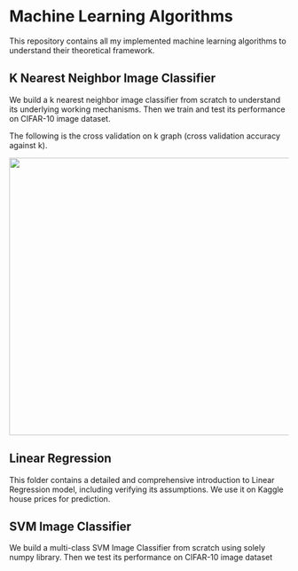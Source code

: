 # Machine Learning Algorithms
This repository contains all my implemented machine learning algorithms to understand their theoretical framework. 

## K Nearest Neighbor Image Classifier
We build a k nearest neighbor image classifier from scratch to understand its underlying working mechanisms.
Then we train and test its performance on CIFAR-10 image dataset.

The following is the cross validation on k graph (cross validation accuracy against k).

<p align="center"> <img  src="https://github.com/hongwai1920/Machine-Learning-algorithms/blob/master/K%20Nearest%20Neighbor%20Image%20Classifier/Images/cross-validation%20on%20k.png" width="650" height="500"></p> 


## Linear Regression
This folder contains a detailed and comprehensive introduction to Linear Regression model, including verifying its assumptions.
We use it on Kaggle house prices for prediction.

## SVM Image Classifier
We build a multi-class SVM Image Classifier from scratch using solely numpy library. 
Then we test its performance on CIFAR-10 image dataset
